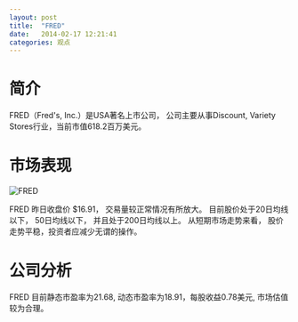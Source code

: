 ```yaml
---
layout: post
title:  "FRED"
date:   2014-02-17 12:21:41
categories: 观点
---
```


# 简介
FRED（Fred's, Inc.）是USA著名上市公司，
公司主要从事Discount, Variety Stores行业，当前市值618.2百万美元。

# 市场表现

![FRED](http://finviz.com/chart.ashx?t=FRED&ty=c&ta=1&p=d&s=l)

FRED 昨日收盘价 $16.91，
交易量较正常情况有所放大。
目前股价处于20日均线以下，
50日均线以下，
并且处于200日均线以上。
从短期市场走势来看，
股价走势平稳，投资者应减少无谓的操作。

# 公司分析
FRED 目前静态市盈率为21.68, 动态市盈率为18.91，每股收益0.78美元,
市场估值较为合理。
